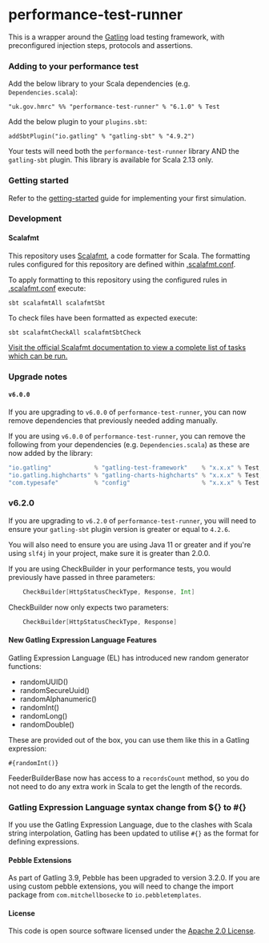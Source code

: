 
# performance-test-runner

This is a wrapper around the [Gatling](http://gatling.io/) load testing framework,
with preconfigured injection steps, protocols and assertions.

### Adding to your performance test

Add the below library to your Scala dependencies (e.g. `Dependencies.scala`):
```
"uk.gov.hmrc" %% "performance-test-runner" % "6.1.0" % Test
```

Add the below plugin to your `plugins.sbt`:
```
addSbtPlugin("io.gatling" % "gatling-sbt" % "4.9.2")
```

Your tests will need both the `performance-test-runner` library AND the `gatling-sbt` plugin. This library is available 
for Scala 2.13 only.

### Getting started

Refer to the [getting-started](GETTING-STARTED.md) guide for implementing your first simulation.

### Development

#### Scalafmt

This repository uses [Scalafmt](https://scalameta.org/scalafmt/), a code formatter for Scala. The formatting rules
configured for this repository are defined within [.scalafmt.conf](.scalafmt.conf).

To apply formatting to this repository using the configured rules in [.scalafmt.conf](.scalafmt.conf) execute:

 ```
 sbt scalafmtAll scalafmtSbt
 ```

To check files have been formatted as expected execute:

 ```
 sbt scalafmtCheckAll scalafmtSbtCheck
 ```

[Visit the official Scalafmt documentation to view a complete list of tasks which can be run.](https://scalameta.org/scalafmt/docs/installation.html#task-keys)


### Upgrade notes

#### `v6.0.0`
If you are upgrading to `v6.0.0` of `performance-test-runner`, you can now remove dependencies that previously needed 
adding manually.

If you are using `v6.0.0` of `performance-test-runner`, you can remove the following from your dependencies
(e.g. `Dependencies.scala`) as these are now added by the library:

```sbt
"io.gatling"            % "gatling-test-framework"    % "x.x.x" % Test,
"io.gatling.highcharts" % "gatling-charts-highcharts" % "x.x.x" % Test,
"com.typesafe"          % "config"                    % "x.x.x" % Test
```

### v6.2.0
If you are upgrading to `v6.2.0` of `performance-test-runner`, you will need to ensure your `gatling-sbt` plugin 
version is greater or equal to `4.2.6`. 

You will also need to ensure you are using Java 11 or greater and if you're using `slf4j` in your project, 
make sure it is greater than 2.0.0.

If you are using CheckBuilder in your performance tests, you would previously have passed in three parameters:
```scala
    CheckBuilder[HttpStatusCheckType, Response, Int]
```
CheckBuilder now only expects two parameters:
```scala
    CheckBuilder[HttpStatusCheckType, Response]
```

#### New Gatling Expression Language Features
Gatling Expression Language (EL) has introduced new random generator functions:
- randomUUID()
- randomSecureUuid()
- randomAlphanumeric()
- randomInt()
- randomLong()
- randomDouble()

These are provided out of the box, you can use them like this in a Gatling expression:
```
#{randomInt()}
```

FeederBuilderBase<T> now has access to a `recordsCount` method, so you do not need to do any extra work in Scala to
get the length of the records.

### Gatling Expression Language syntax change from ${} to #{}
If you use the Gatling Expression Language, due to the clashes with Scala string interpolation, Gatling has been updated to utilise `#{}` as the format for defining expressions.

#### Pebble Extensions
As part of Gatling 3.9, Pebble has been upgraded to version 3.2.0. If you are using custom pebble extensions, you will need to change the import package from `com.mitchellbosecke` to `io.pebbletemplates`.

#### License

This code is open source software licensed under the [Apache 2.0 License]("http://www.apache.org/licenses/LICENSE-2.0.html").
